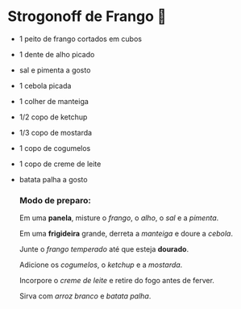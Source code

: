 # Strogonoff de Frango 🐔

- 1 peito de frango cortados em cubos

- 1 dente de alho picado

- sal e pimenta a gosto

- 1 cebola picada

- 1 colher de manteiga

- 1/2 copo de ketchup

- 1/3 copo de mostarda

- 1 copo de cogumelos

- 1 copo de creme de leite

- batata palha a gosto

  

  ### **Modo de preparo:**

  Em uma **panela**, misture o *frango*, o *alho*, o *sal* e a *pimenta*.

  Em uma **frigideira** grande, derreta a *manteiga* e doure a *cebola*.

  Junte o *frango temperado* até que esteja **dourado**.

  Adicione os *cogumelos*, o *ketchup* e a *mostarda*.

  Incorpore o *creme de leite* e retire do fogo antes de ferver.

  Sirva com *arroz branco* e *batata palha*.

  

  

  


